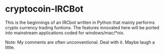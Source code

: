cryptocoin-IRCBot
=================

This is the beginnings of an IRCbot written in Python that mainly performs crypto currency trading funtions.
The features innovated here will be ported into mainstream applications coded for windows/mac/*nix.

Note: My comments are often unconventional. Deal with it. Maybe laugh a little.


